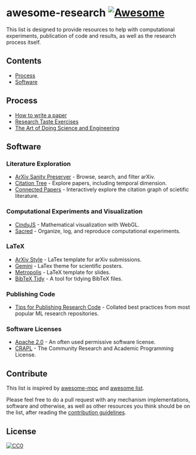 # awesome-research [![Awesome](https://cdn.rawgit.com/sindresorhus/awesome/d7305f38d29fed78fa85652e3a63e154dd8e8829/media/badge.svg)](https://github.com/sindresorhus/awesome)

This list is designed to provide resources to help with computational experiments, publication of code and results, as well as the research process itself.

## Contents

- [Process](#process)
- [Software](#Software)

## Process

- [How to write a paper](http://www.wisdom.weizmann.ac.il/~/oded/R2/re-writing.pdf)
- [Research Taste Exercises](https://colah.github.io/notes/taste/)
- [The Art of Doing Science and Engineering](https://calhoun.nps.edu/handle/10945/62468)

## Software

### Literature Exploration

- [ArXiv Sanity Preserver](https://github.com/karpathy/arxiv-sanity-preserver) - Browse, search, and filter arXiv.
- [Citation Tree](https://www.citationtree.org/) - Explore papers, including temporal dimension.
- [Connected Papers](https://www.connectedpapers.com/) - Interactively explore the citation graph of scietific literature.

### Computational Experiments and Visualization

- [CindyJS](https://cindyjs.org/) - Mathematical visualization with WebGL.
- [Sacred](https://github.com/IDSIA/sacred/) - Organize, log, and reproduce computational experiments.

### LaTeX

- [ArXiv Style](https://github.com/kourgeorge/arxiv-style) - LaTex template for arXiv submissions.
- [Gemini](https://github.com/anishathalye/gemini) - LaTex theme for scientific posters.
- [Metropolis](https://github.com/matze/mtheme) - LaTeX template for slides.
- [BibTeX Tidy](https://flamingtempura.github.io/bibtex-tidy/) - A tool for tidying BibTeX files.


### Publishing Code

- [Tips for Publishing Research Code](https://github.com/paperswithcode/releasing-research-code) - Collated best practices from most popular ML research repositories.

### Software Licenses

- [Apache 2.0](https://www.apache.org/licenses/LICENSE-2.0) - An often used permissive software license.
- [CRAPL](https://matt.might.net/articles/crapl/) - The Community Research and Academic Programming License.



## Contribute

This list is inspired by [awesome-mpc](https://github.com/rdragos/awesome-mpc) and [awesome list](https://github.com/sindresorhus/awesome). 

Please feel free to do a pull request with any mechanism implementations, software and otherwise, as well as other resources you think should be on the list, after reading the [contribution guidelines](contributing.md).

## License

[![CC0](http://mirrors.creativecommons.org/presskit/buttons/88x31/svg/cc-zero.svg)](http://creativecommons.org/publicdomain/zero/1.0)
